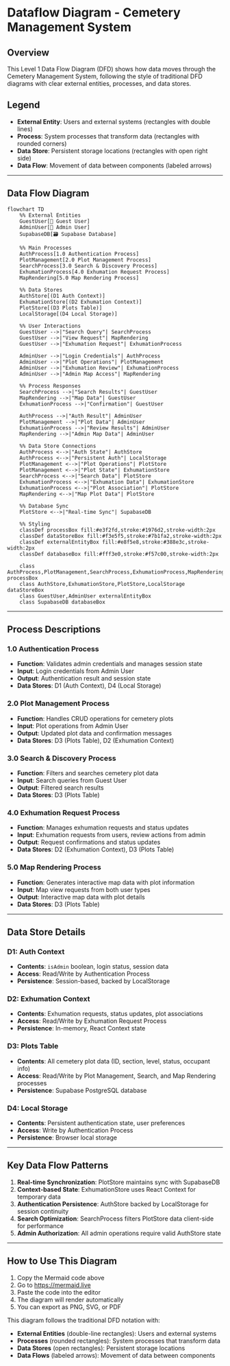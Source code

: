 # Dataflow Diagram - Cemetery Management System

## Overview
This Level 1 Data Flow Diagram (DFD) shows how data moves through the Cemetery Management System, following the style of traditional DFD diagrams with clear external entities, processes, and data stores.

## Legend
- **External Entity**: Users and external systems (rectangles with double lines)
- **Process**: System processes that transform data (rectangles with rounded corners)
- **Data Store**: Persistent storage locations (rectangles with open right side)
- **Data Flow**: Movement of data between components (labeled arrows)

---

## Data Flow Diagram

```mermaid
flowchart TD
    %% External Entities
    GuestUser[👤 Guest User]
    AdminUser[👤 Admin User]
    SupabaseDB[🗃️ Supabase Database]
    
    %% Main Processes
    AuthProcess[1.0 Authentication Process]
    PlotManagement[2.0 Plot Management Process]
    SearchProcess[3.0 Search & Discovery Process]
    ExhumationProcess[4.0 Exhumation Request Process]
    MapRendering[5.0 Map Rendering Process]
    
    %% Data Stores
    AuthStore[(D1 Auth Context)]
    ExhumationStore[(D2 Exhumation Context)]
    PlotStore[(D3 Plots Table)]
    LocalStorage[(D4 Local Storage)]
    
    %% User Interactions
    GuestUser -->|"Search Query"| SearchProcess
    GuestUser -->|"View Request"| MapRendering
    GuestUser -->|"Exhumation Request"| ExhumationProcess
    
    AdminUser -->|"Login Credentials"| AuthProcess
    AdminUser -->|"Plot Operations"| PlotManagement
    AdminUser -->|"Exhumation Review"| ExhumationProcess
    AdminUser -->|"Admin Map Access"| MapRendering
    
    %% Process Responses
    SearchProcess -->|"Search Results"| GuestUser
    MapRendering -->|"Map Data"| GuestUser
    ExhumationProcess -->|"Confirmation"| GuestUser
    
    AuthProcess -->|"Auth Result"| AdminUser
    PlotManagement -->|"Plot Data"| AdminUser
    ExhumationProcess -->|"Review Results"| AdminUser
    MapRendering -->|"Admin Map Data"| AdminUser
    
    %% Data Store Connections
    AuthProcess <-->|"Auth State"| AuthStore
    AuthProcess <-->|"Persistent Auth"| LocalStorage
    PlotManagement <-->|"Plot Operations"| PlotStore
    PlotManagement <-->|"Plot State"| ExhumationStore
    SearchProcess <-->|"Search Data"| PlotStore
    ExhumationProcess <-->|"Exhumation Data"| ExhumationStore
    ExhumationProcess <-->|"Plot Association"| PlotStore
    MapRendering <-->|"Map Plot Data"| PlotStore
    
    %% Database Sync
    PlotStore <-->|"Real-time Sync"| SupabaseDB
    
    %% Styling
    classDef processBox fill:#e3f2fd,stroke:#1976d2,stroke-width:2px
    classDef dataStoreBox fill:#f3e5f5,stroke:#7b1fa2,stroke-width:2px
    classDef externalEntityBox fill:#e8f5e8,stroke:#388e3c,stroke-width:2px
    classDef databaseBox fill:#fff3e0,stroke:#f57c00,stroke-width:2px
    
    class AuthProcess,PlotManagement,SearchProcess,ExhumationProcess,MapRendering processBox
    class AuthStore,ExhumationStore,PlotStore,LocalStorage dataStoreBox
    class GuestUser,AdminUser externalEntityBox
    class SupabaseDB databaseBox
```

---

## Process Descriptions

### 1.0 Authentication Process
- **Function**: Validates admin credentials and manages session state
- **Input**: Login credentials from Admin User
- **Output**: Authentication result and session state
- **Data Stores**: D1 (Auth Context), D4 (Local Storage)

### 2.0 Plot Management Process
- **Function**: Handles CRUD operations for cemetery plots
- **Input**: Plot operations from Admin User
- **Output**: Updated plot data and confirmation messages
- **Data Stores**: D3 (Plots Table), D2 (Exhumation Context)

### 3.0 Search & Discovery Process
- **Function**: Filters and searches cemetery plot data
- **Input**: Search queries from Guest User
- **Output**: Filtered search results
- **Data Stores**: D3 (Plots Table)

### 4.0 Exhumation Request Process
- **Function**: Manages exhumation requests and status updates
- **Input**: Exhumation requests from users, review actions from admin
- **Output**: Request confirmations and status updates
- **Data Stores**: D2 (Exhumation Context), D3 (Plots Table)

### 5.0 Map Rendering Process
- **Function**: Generates interactive map data with plot information
- **Input**: Map view requests from both user types
- **Output**: Interactive map data with plot details
- **Data Stores**: D3 (Plots Table)

---

## Data Store Details

### D1: Auth Context
- **Contents**: `isAdmin` boolean, login status, session data
- **Access**: Read/Write by Authentication Process
- **Persistence**: Session-based, backed by LocalStorage

### D2: Exhumation Context
- **Contents**: Exhumation requests, status updates, plot associations
- **Access**: Read/Write by Exhumation Request Process
- **Persistence**: In-memory, React Context state

### D3: Plots Table
- **Contents**: All cemetery plot data (ID, section, level, status, occupant info)
- **Access**: Read/Write by Plot Management, Search, and Map Rendering processes
- **Persistence**: Supabase PostgreSQL database

### D4: Local Storage
- **Contents**: Persistent authentication state, user preferences
- **Access**: Write by Authentication Process
- **Persistence**: Browser local storage

---

## Key Data Flow Patterns

1. **Real-time Synchronization**: PlotStore maintains sync with SupabaseDB
2. **Context-based State**: ExhumationStore uses React Context for temporary data
3. **Authentication Persistence**: AuthStore backed by LocalStorage for session continuity
4. **Search Optimization**: SearchProcess filters PlotStore data client-side for performance
5. **Admin Authorization**: All admin operations require valid AuthStore state

---

## How to Use This Diagram

1. Copy the Mermaid code above
2. Go to https://mermaid.live
3. Paste the code into the editor
4. The diagram will render automatically
5. You can export as PNG, SVG, or PDF

This diagram follows the traditional DFD notation with:
- **External Entities** (double-line rectangles): Users and external systems
- **Processes** (rounded rectangles): System processes that transform data
- **Data Stores** (open rectangles): Persistent storage locations
- **Data Flows** (labeled arrows): Movement of data between components
